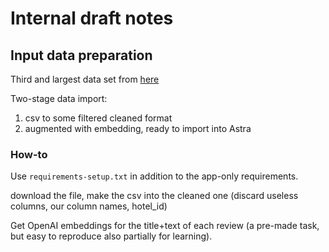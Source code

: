 # Internal draft notes

## Input data preparation

Third and largest data set from [here](https://www.kaggle.com/datasets/datafiniti/hotel-reviews?select=Datafiniti_Hotel_Reviews_Jun19.csv)

Two-stage data import:

1. csv to some filtered cleaned format
2. augmented with embedding, ready to import into Astra

### How-to

Use `requirements-setup.txt` in addition to the app-only requirements.

download the file, make the csv into the cleaned one
(discard useless columns, our column names, hotel_id)

Get OpenAI embeddings for the title+text of each review (a pre-made task,
but easy to reproduce also partially for learning).

